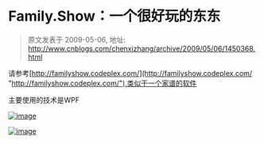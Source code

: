 # Family.Show：一个很好玩的东东 
> 原文发表于 2009-05-06, 地址: http://www.cnblogs.com/chenxizhang/archive/2009/05/06/1450368.html 


请参考[http://familyshow.codeplex.com/](http://familyshow.codeplex.com/ "http://familyshow.codeplex.com/"),类似于一个家谱的软件

 主要使用的技术是WPF

 [![image](http://images.cnblogs.com/cnblogs_com/chenxizhang/WindowsLiveWriter/Family.Show_777A/image_thumb.png "image")](http://images.cnblogs.com/cnblogs_com/chenxizhang/WindowsLiveWriter/Family.Show_777A/image_2.png) 

 [![image](http://images.cnblogs.com/cnblogs_com/chenxizhang/WindowsLiveWriter/Family.Show_777A/image_thumb_1.png "image")](http://images.cnblogs.com/cnblogs_com/chenxizhang/WindowsLiveWriter/Family.Show_777A/image_4.png)

